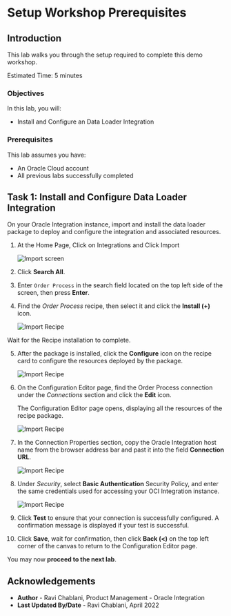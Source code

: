 # Setup Workshop Prerequisites

## Introduction

This lab walks you through the setup required to complete this demo workshop.

Estimated Time: 5 minutes

### Objectives

In this lab, you will:

* Install and Configure an Data Loader Integration

### Prerequisites

This lab assumes you have:

* An Oracle Cloud account
* All previous labs successfully completed

## Task 1: Install and Configure Data Loader Integration

On your Oracle Integration instance, import and install the data loader package to deploy and configure the integration and associated resources.

1. At the Home Page, Click on Integrations and Click Import

    ![Import screen](images/import-screen.png)

2. Click **Search All**.

3. Enter `Order Process` in the search field located on the top left side of the screen, then press **Enter**.

4. Find the *Order Process* recipe, then select it and click the **Install (+)** icon.

    ![Import Recipe](images/recipe-import.png)

Wait for the Recipe installation to complete.

5. After the package is installed, click the **Configure** icon on the recipe card to configure the resources deployed by the package.

    ![Import Recipe](images/recipe-configure.png)

6. On the Configuration Editor page, find the Order Process connection under the *Connections* section and click the **Edit** icon.

    The Configuration Editor page opens, displaying all the resources of the recipe package.

    ![Import Recipe](images/recipe-configure-connection.png)

7. In the Connection Properties section, copy the Oracle Integration host name from the browser address bar and past it into the field **Connection URL**.

    ![Import Recipe](images/recipe-configure-connection-hostname.png)

8. Under *Security*, select **Basic Authentication** Security Policy, and enter the same credentials used for accessing your OCI Integration instance.

    ![Import Recipe](images/recipe-configure-connection-security.png)

9. Click **Test** to ensure that your connection is successfully configured.
A confirmation message is displayed if your test is successful.

10. Click **Save**, wait for confirmation, then click **Back (<)** on the top left corner of the canvas to return to the Configuration Editor page.

You may now **proceed to the next lab**.

## Acknowledgements

* **Author** - Ravi Chablani, Product Management - Oracle Integration
* **Last Updated By/Date** - Ravi Chablani, April 2022
